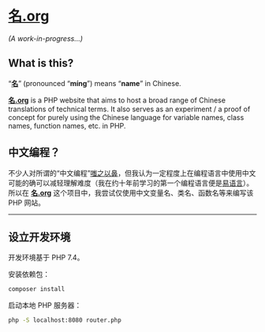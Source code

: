 # [名.org](https://名.org/)

_(A work-in-progress…)_

## What is this?

“**[名](https://en.wiktionary.org/wiki/名)**” (pronounced “**míng**”) means “**name**” in Chinese.

**[名.org](https://名.org/)** is a PHP website that aims to host a broad range of Chinese translations of technical terms. It also serves as an experiment / a proof of concept for purely using the Chinese language for variable names, class names, function names, etc. in PHP.

## 中文编程？

不少人对所谓的“中文编程”[嗤之以鼻](https://www.zhihu.com/question/355223335)，但我认为一定程度上在编程语言中使用中文可能的确可以减轻理解难度（我在约十年前学习的第一个编程语言便是[易语言](https://baike.baidu.com/item/%E6%98%93%E8%AF%AD%E8%A8%80)）。所以在 **[名.org](https://名.org/)** 这个项目中，我尝试仅使用中文变量名、类名、函数名等来编写该 PHP 网站。

---

## 设立开发环境

开发环境基于 PHP 7.4。

安装依赖包：

```bash
composer install
```

启动本地 PHP 服务器：

```bash
php -S localhost:8080 router.php
```
